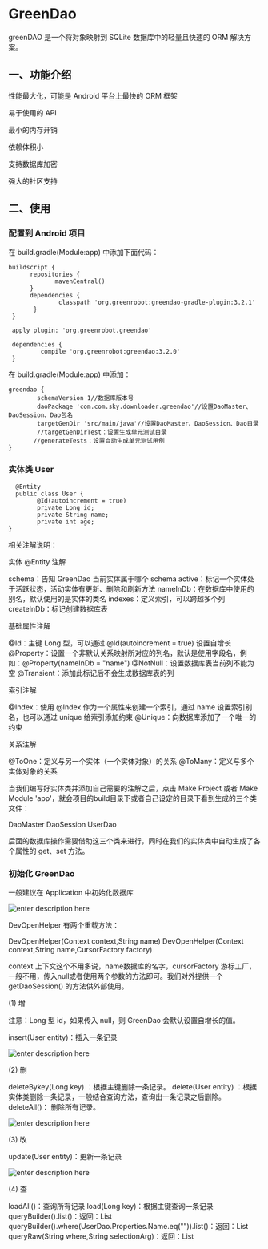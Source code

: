 # GreenDao

  greenDAO 是一个将对象映射到 SQLite 数据库中的轻量且快速的 ORM 解决方案。
  

## 一、功能介绍

   性能最大化，可能是  Android  平台上最快的  ORM  框架

   易于使用的 API

   最小的内存开销

   依赖体积小

   支持数据库加密

   强大的社区支持


## 二、使用

### 配置到 Android 项目

在  build.gradle(Module:app) 中添加下面代码：

```
buildscript { 
      repositories {
             mavenCentral()
      }
      dependencies {
              classpath 'org.greenrobot:greendao-gradle-plugin:3.2.1' 
       }
 }

 apply plugin: 'org.greenrobot.greendao'

 dependencies {
         compile 'org.greenrobot:greendao:3.2.0'
 }

```

在 build.gradle(Module:app) 中添加：

```
greendao {   
        schemaVersion 1//数据库版本号    
        daoPackage 'com.com.sky.downloader.greendao'//设置DaoMaster、DaoSession、Dao包名    
        targetGenDir 'src/main/java'//设置DaoMaster、DaoSession、Dao目录   
        //targetGenDirTest：设置生成单元测试目录    
       //generateTests：设置自动生成单元测试用例
}

```

###  实体类 User

 

```
  @Entity
  public class User {   
        @Id(autoincrement = true)   
        private Long id;   
        private String name;   
        private int age;
}

```

相关注解说明：

  实体 @Entity 注解

  schema：告知  GreenDao  当前实体属于哪个  schema
  active：标记一个实体处于活跃状态，活动实体有更新、删除和刷新方法
  nameInDb：在数据库中使用的别名，默认使用的是实体的类名
  indexes：定义索引，可以跨越多个列
  createInDb：标记创建数据库表

基础属性注解

  @Id：主键  Long  型，可以通过 @Id(autoincrement = true) 设置自增长
  @Property：设置一个非默认关系映射所对应的列名，默认是使用字段名，例如：@Property(nameInDb = "name")
  @NotNull：设置数据库表当前列不能为空
  @Transient：添加此标记后不会生成数据库表的列

索引注解

  @Index：使用 @Index 作为一个属性来创建一个索引，通过 name 设置索引别名，也可以通过 unique 给索引添加约束
  @Unique：向数据库添加了一个唯一的约束

关系注解

  @ToOne：定义与另一个实体（一个实体对象）的关系
  @ToMany：定义与多个实体对象的关系

当我们编写好实体类并添加自己需要的注解之后，点击 Make Project 或者 Make Module 'app'，就会项目的build目录下或者自己设定的目录下看到生成的三个类文件：

  DaoMaster
  DaoSession
  UserDao

后面的数据库操作需要借助这三个类来进行，同时在我们的实体类中自动生成了各个属性的  get、set 方法。



###  初始化 GreenDao

一般建议在 Application 中初始化数据库
 
![enter description here](./images/1536131731546.png)
 
 DevOpenHelper 有两个重载方法：

DevOpenHelper(Context context,String name)
DevOpenHelper(Context context,String name,CursorFactory factory)

context  上下文这个不用多说，name数据库的名字，cursorFactory 游标工厂，一般不用，传入null或者使用两个参数的方法即可。我们对外提供一个 getDaoSession() 的方法供外部使用。


(1)  增

  注意：Long 型 id，如果传入 null，则 GreenDao 会默认设置自增长的值。

  insert(User entity)：插入一条记录
 
   ![enter description here](./images/1536131900898.png)
 

(2) 删

  deleteBykey(Long key) ：根据主键删除一条记录。
  delete(User entity) ：根据实体类删除一条记录，一般结合查询方法，查询出一条记录之后删除。
  deleteAll()： 删除所有记录。
 
  ![enter description here](./images/1536132240954.png)

(3) 改

  update(User entity)：更新一条记录

  ![enter description here](./images/1536132285776.png)

(4) 查
 
  loadAll()：查询所有记录
  load(Long key)：根据主键查询一条记录
  queryBuilder().list()：返回：List
  queryBuilder().where(UserDao.Properties.Name.eq("")).list()：返回：List
  queryRaw(String where,String selectionArg)：返回：List
